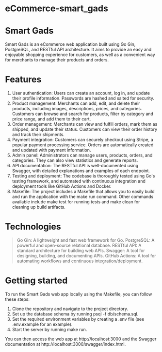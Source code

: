 # eCommerce-smart_gads
Smart Gads
==========
Smart Gads is an eCommerce web application built using Go Gin, PostgreSQL, and RESTful API architecture. It aims to provide an easy and enjoyable shopping experience for customers, as well as a convenient way for merchants to manage their products and orders.

Features
========
1. User authentication: Users can create an account, log in, and update their profile information. Passwords are hashed and salted for security.
2. Product management: Merchants can add, edit, and delete their products, including images, descriptions, prices, and categories. Customers can browse and search for products, filter by category and price range, and add them to their cart.
3. Order management: Merchants can view and fulfill orders, mark them as shipped, and update their status. Customers can view their order history and track their shipments.
4. Payment integration: Customers can securely checkout using Stripe, a popular payment processing service. Orders are automatically created and updated with payment information.
5. Admin panel: Administrators can manage users, products, orders, and categories. They can also view statistics and generate reports.
6. API documentation: The RESTful API is well-documented using Swagger, with detailed explanations and examples of each endpoint.
7. Testing and deployment: The codebase is thoroughly tested using Go's testing framework, and automated with continuous integration and deployment tools like GitHub Actions and Docker.
8. Makefile: The project includes a Makefile that allows you to easily build and run the application with the make run command. Other commands available include make test for running tests and make clean for cleaning up build artifacts.


Technologies
============
> Go Gin: A lightweight and fast web framework for Go.
> PostgreSQL: A powerful and open-source relational database.
> RESTful API: A standard architecture for building web APIs.
> Swagger: A tool for designing, building, and documenting APIs.
> GitHub Actions: A tool for automating workflows and continuous integration/deployment.


Getting started
===============
To run the Smart Gads web app locally using the Makefile, you can follow these steps:

1. Clone the repository and navigate to the project directory.
2. Set up the database schema by running psql -f db/schema.sql.
3. Set the required environment variables by creating a .env file (see .env.example for an example).
4. Start the server by running make run.

You can then access the web app at http://localhost:3000 and the Swagger documentation at http://localhost:3000/swagger/index.html.

